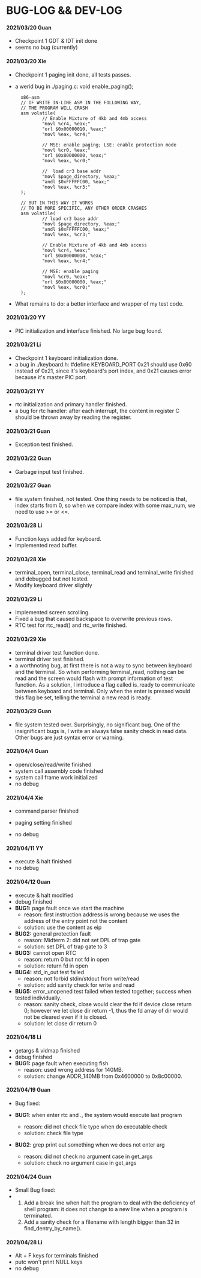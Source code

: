 # BUG-LOG && DEV-LOG

#### 2021/03/20 Guan

- Checkpoint 1 GDT & IDT init done
- seems no bug (currently)

#### 2021/03/20 Xie

+ Checkpoint 1 paging init done, all tests passes.
+ a werid bug in ./paging.c: void enable_paging();

        x86-asm
        // IF WRITE IN-LINE ASM IN THE FOLLOWING WAY,
        // THE PROGRAM WILL CRASH
        asm volatile(
                // Enable Mixture of 4kb and 4mb access
                "movl %cr4, %eax;"
                "orl $0x00000010, %eax;"
                "movl %eax, %cr4;"
        
                // MSE: enable paging; LSE: enable protection mode
                "movl %cr0, %eax;"
                "orl $0x80000000, %eax;"
                "movl %eax, %cr0;"
        
                //  load cr3 base addr
                "movl $page_directory, %eax;"
                "andl $0xFFFFFC00, %eax;"
                "movl %eax, %cr3;"
        );
        
        // BUT IN THIS WAY IT WORKS
        // TO BE MORE SPECIFIC, ANY OTHER ORDER CRASHES
        asm volatile(
                // load cr3 base addr 
                "movl $page_directory, %eax;"
                "andl $0xFFFFFC00, %eax;"
                "movl %eax, %cr3;"
        
                // Enable Mixture of 4kb and 4mb access
                "movl %cr4, %eax;"
                "orl $0x00000010, %eax;"
                "movl %eax, %cr4;"
        
                // MSE: enable paging
                "movl %cr0, %eax;"
                "orl $0x80000000, %eax;"
                "movl %eax, %cr0;"
        );
+ What remains to do: a better interface and wrapper of my test code.

#### 2021/03/20 YY
+ PIC initialization and interface finished. No large bug found.

#### 2021/03/21 Li
+ Checkpoint 1 keyboard initialization done.
+ a bug in ./keyboard.h: #define KEYBOARD_PORT 0x21
        should use 0x60 instead of 0x21, since it's keyboard's port index,
        and 0x21 causes error because it's master PIC port.

#### 2021/03/21 YY
+ rtc initialization and primary handler finished.
+ a bug for rtc handler: after each interrupt, the content in register C 
    should be thrown away by reading the register. 

#### 2021/03/21 Guan

- Exception test finished.

#### 2021/03/22 Guan

- Garbage input test finished.

#### 2021/03/27 Guan

- file system finished, not tested. One thing needs to be noticed is that, index starts from 0, so when we compare index with some max_num, we need to use >= or <=.

#### 2021/03/28 Li

+ Function keys added for keyboard.
+ Implemented read buffer.


#### 2021/03/28 Xie
+ terminal_open, terminal_close, terminal_read and terminal_write finished and debugged but not tested.
+ Modify keyboard driver slightly


#### 2021/03/29 Li

+ Implemented screen scrolling.
+ Fixed a bug that caused backspace to overwrite previous rows.
+ RTC test for rtc_read() and rtc_write finished.

#### 2021/03/29 Xie
+ terminal driver test function done.
+ terminal driver test finished.
+ a worthnoting bug, at first there is not a way to sync between keyboard and the terminal. So when performing terminal_read, nothing can be read and the screen would flash with prompt information of test function. As a solution, I introduce a flag called is_ready to communicate between keyboard and terminal. Only when the enter is pressed would this flag be set, telling the terminal a new read is ready.

#### 2021/03/29 Guan

- file system tested over. Surprisingly, no significant bug. One of the insignificant bugs is, I write an always false sanity check in read data. Other bugs are just syntax error or warning.

#### 2021/04/4 Guan

- open/close/read/write finished
- system call assembly code finished
- system call frame work initialized
- no debug

#### 2021/04/4 Xie

- command parser finished
- paging setting finished

- no debug

#### 2021/04/11 YY

- execute & halt finished
- no debug

#### 2021/04/12 Guan

- execute & halt modified
- debug finished
- **BUG1:** page fault once we start the machine
  - reason: first instruction address is wrong because we uses the address of the entry point not the content
  - solution: use the content as eip
- **BUG2:** general protection fault
  - reason: Midterm 2: did not set DPL of trap gate
  - solution: set DPL of trap gate to 3
- **BUG3:** cannot open RTC
  - reason: return 0 but not fd in open
  - solution: return fd in open
- **BUG4:** std_in_out test failed
  - reason: not forbid stdin/stdout from write/read
  - solution: add sanity check for write and read
- **BUG5:** error_unopened test failed when tested together; success when tested individually.
  - reason:  sanity check, close would clear the fd if device close return 0; however we let close dir return -1, thus the fd array of dir would not be cleared even if it is closed.
  - solution: let close dir return 0

#### 2021/04/18 Li


- getargs & vidmap finished
- debug finished
- **BUG1:** page fault when executing fish
  - reason: used wrong address for 140MB.
  - solution: change ADDR_140MB from 0x4600000 to 0x8c00000.

#### 2021/04/19 Guan

- Bug fixed:
- **BUG1**: when enter rtc and ., the system would execute last program
  - reason: did not check file type when do executable check 
  - solution: check file type

- **BUG2**: grep print out something when we does not enter arg
  - reason: did not check no argument case in get_args
  - solution: check no argument case in get_args

#### 2021/04/24 Guan

- Small Bug fixed:
- 1. Add a break line when halt the program to deal with the deficiency of shell program: it does not change to a new line when a program is terminated.
  2. Add a sanity check for a filename with length bigger than 32 in find_dentry_by_name().

#### 2021/04/28 Li

- Alt + F keys for terminals finished
- putc won't print NULL keys
- no debug

